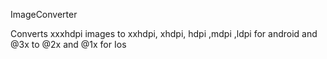 ImageConverter

Converts xxxhdpi images to xxhdpi, xhdpi, hdpi ,mdpi ,ldpi  for android
                                     and @3x to @2x and @1x for Ios

